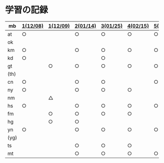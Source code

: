 # 学習の記録

| mb | [1(12/08)](20211208) | [1(12/09)](20211209) | [2(01/14)](20220114) | [3(01/25)](20220125) | [4(02/15)](20220215) | [5(03/15)](20220315) | [6(04/25)](20220425) | [7(05/20)](20220520) | [8(06/10)](20220610) | [9(06/21)](20220621) |
| -- | -- | -- | -- | -- | -- | -- | -- | -- | -- | -- |
| at | ○ | | ○ | ○ | ○ | ○ | ○ | ○ | ○ | |
| ok | | | | | | | | | | |
| km | ○ | | ○ | ○ | ○ | ○ | ○ | ○ | ○ | |
| kd | ○ | | | ○ | | | | | | |
| gt | | ○ | ○ | ○ | ○ | ○ | | ○ | ○ | |
| (th) | | | | | | | | | |
| cn | ○ | | ○ | ○ | | ○ | | | | |
| ny | ○ | | ○ | ○ | ○ | | ○ | | | |
| nm | | △ | | | | | | | | |
| hs | ○ | | ○ | ○ | ○ | ○ | ○ | | ○ | |
| fm | | ○ | ○ | ○ | ○ | | | | | |
| hg | | ○ | ○ | | | | | | | |
| yn | ○ | | ○ | ○ | ○ | ○ | ○ | ○ | ○ | |
| (yg) | | | | | | | | | |
| ts | | | ○ | ○ | ○ | | ○ | | | |
| mt | | | ○ | ○ | ○ | ○ | ○ | | ○ | |

